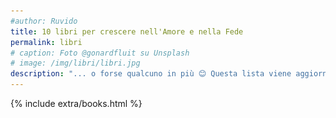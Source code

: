 ```yaml
---
#author: Ruvido
title: 10 libri per crescere nell'Amore e nella Fede
permalink: libri
# caption: Foto @gonardfluit su Unsplash
# image: /img/libri/libri.jpg
description: "... o forse qualcuno in più 😊 Questa lista viene aggiornata continuamente e contiene libri che ci sono stati utili nel cammino. Alcuni di questi sono stati fondamentali  per noi &mdash; Leggeteli assolutamente."
---
```


<img style="display:none;" src="/img/libri/libri.jpg">

{% include extra/books.html %}
